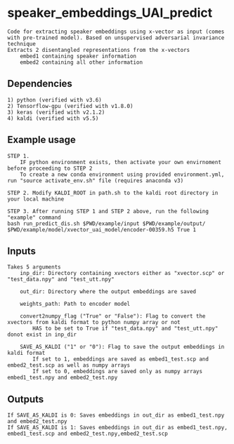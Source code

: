 # speaker_embeddings_UAI_predict
    Code for extracting speaker embeddings using x-vector as input (comes with pre-trained model). Based on unsupervised adversarial invariance technique
    Extracts 2 disentangled representations from the x-vectors
        embed1 containing speaker information
        embed2 containing all other information

## Dependencies
    1) python (verified with v3.6)
    2) Tensorflow-gpu (verified with v1.8.0)
    3) keras (verified with v2.1.2)
    4) kaldi (verified with v5.5)

## Example usage

    STEP 1. 
        IF python environment exists, then activate your own envirnoment before proceeding to STEP 2
        To create a new conda environment using provided environment.yml, run "source activate_env.sh" file (requires anaconda v3)

    STEP 2. Modify KALDI_ROOT in path.sh to the kaldi root directory in your local machine

    STEP 3. After running STEP 1 and STEP 2 above, run the following "example" command
    bash run_predict_dis.sh $PWD/example/input $PWD/example/output/ $PWD/example/model/xvector_uai_model/encoder-00359.h5 True 1

## Inputs
    Takes 5 arguments
        inp_dir: Directory containing xvectors either as "xvector.scp" or "test_data.npy" and "test_utt.npy"
        
        out_dir: Directory where the output embeddings are saved
        
        weights_path: Path to encoder model
        
        convert2numpy_flag ("True" or "False"): Flag to convert the xvectors from kaldi format to python numpy array or not
            HAS to be set to True if "test_data.npy" and "test_utt.npy" donot exist in inp_dir
        
        SAVE_AS_KALDI ("1" or "0"): Flag to save the output embeddings in kaldi format
            If set to 1, embeddings are saved as embed1_test.scp and embed2_test.scp as well as numpy arrays
            If set to 0, embeddings are saved only as numpy arrays embed1_test.npy and embed2_test.npy

## Outputs
    If SAVE_AS_KALDI is 0: Saves embeddings in out_dir as embed1_test.npy and embed2_test.npy
    If SAVE_AS_KALDI is 1: Saves embeddings in out_dir as embed1_test.npy, embed1_test.scp and embed2_test.npy,embed2_test.scp
